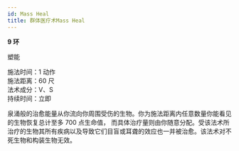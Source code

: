 ```yaml
---
id: Mass Heal
title: 群体医疗术Mass Heal
---
```


**9 环**

塑能

施法时间：1 动作  
施法距离：60 尺  
法术成分：V、S  
持续时间：立即

泉涌般的治愈能量从你流向你周围受伤的生物。你为施法距离内任意数量你能看见的生物恢复总计至多 700 点生命值，
而具体治疗量则由你随意分配。受该法术所治疗的生物其所有疾病以及导致它们目盲或耳聋的效应也一并被治愈。该法术对不死生物和构装生物无效。
